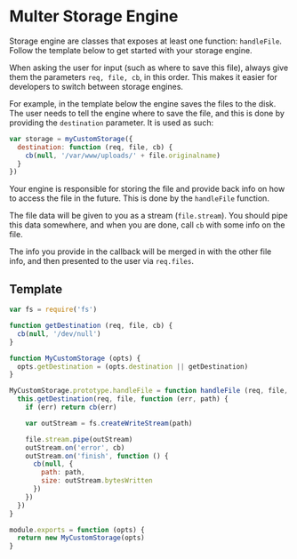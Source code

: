 # Multer Storage Engine

Storage engine are classes that exposes at least one function: `handleFile`.
Follow the template below to get started with your storage engine.

When asking the user for input (such as where to save this file), always give
them the parameters `req, file, cb`, in this order. This makes it easier for
developers to switch between storage engines.

For example, in the template below the engine saves the files to the disk. The
user needs to tell the engine where to save the file, and this is done by
providing the `destination` parameter. It is used as such:

```javascript
var storage = myCustomStorage({
  destination: function (req, file, cb) {
    cb(null, '/var/www/uploads/' + file.originalname)
  }
})
```

Your engine is responsible for storing the file and provide back info on how to
access the file in the future. This is done by the `handleFile` function.

The file data will be given to you as a stream (`file.stream`). You should pipe
this data somewhere, and when you are done, call `cb` with some info on the
file.

The info you provide in the callback will be merged in with the other file info,
and then presented to the user via `req.files`.

## Template

```javascript
var fs = require('fs')

function getDestination (req, file, cb) {
  cb(null, '/dev/null')
}

function MyCustomStorage (opts) {
  opts.getDestination = (opts.destination || getDestination)
}

MyCustomStorage.prototype.handleFile = function handleFile (req, file, cb) {
  this.getDestination(req, file, function (err, path) {
    if (err) return cb(err)

    var outStream = fs.createWriteStream(path)

    file.stream.pipe(outStream)
    outStream.on('error', cb)
    outStream.on('finish', function () {
      cb(null, {
        path: path,
        size: outStream.bytesWritten
      })
    })
  })
}

module.exports = function (opts) {
  return new MyCustomStorage(opts)
}
```
